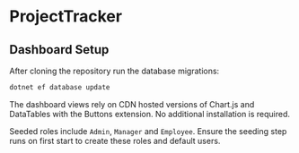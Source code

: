 # ProjectTracker

## Dashboard Setup

After cloning the repository run the database migrations:

```bash
dotnet ef database update
```

The dashboard views rely on CDN hosted versions of Chart.js and DataTables
with the Buttons extension.  No additional installation is required.

Seeded roles include `Admin`, `Manager` and `Employee`.  Ensure the seeding
step runs on first start to create these roles and default users.